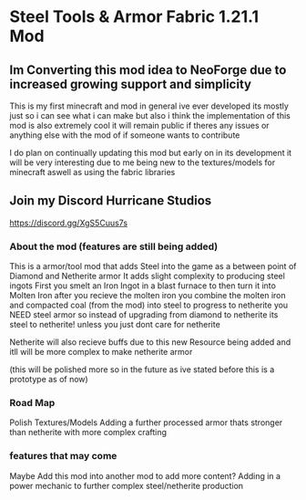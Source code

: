 # Steel Tools & Armor Fabric 1.21.1 Mod
## Im Converting this mod idea to NeoForge due to increased growing support and simplicity
This is my first minecraft and mod in general ive ever developed its mostly just so i can see what i can make but also i think the implementation of this mod is also extremely cool 
it will remain public if theres any issues or anything else with the mod of if someone wants to contribute

I do plan on continually updating this mod but early on in its development it will be very interesting due to me being new to the textures/models for minecraft aswell as using the fabric libraries

## Join my Discord Hurricane Studios
https://discord.gg/XgS5Cuus7s

### About the mod (features are still being added)
This is a armor/tool mod that adds Steel into the game as a between point of Diamond and Netherite armor
It adds slight complexity to producing steel ingots
First you smelt an Iron Ingot in a blast furnace to then turn it into Molten Iron
after you recieve the molten iron you combine the molten iron and compacted coal (from the mod) into steel
to progress to netherite you NEED steel armor so instead of upgrading from diamond to netherite its steel to netherite!
unless you just dont care for netherite

Netherite will also recieve buffs due to this new Resource being added and itll will be more complex to make netherite armor

(this will be polished more so in the future as ive stated before this is a prototype as of now)

### Road Map
Polish Textures/Models
Adding a further processed armor thats stronger than netherite with more complex crafting

### features that may come
Maybe Add this mod into another mod to add more content? 
Adding in a power mechanic to further complex steel/netherite production
